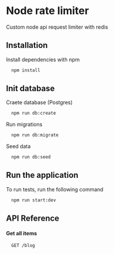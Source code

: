 # Node rate limiter

Custom node api request limiter with redis

## Installation

Install dependencies with npm

```bash
  npm install
```

## Init database

Craete database (Postgres)

```bash
  npm run db:create
```

Run migrations

```bash
  npm run db:migrate
```

Seed data

```bash
  npm run db:seed
```

## Run the application

To run tests, run the following command

```bash
  npm run start:dev
```

## API Reference

#### Get all items

```http
  GET /blog
```
